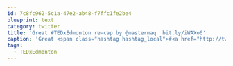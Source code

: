 ```yaml
---
id: 7c8fc962-5c1a-47e2-ab48-f7ffc1fe2be4
blueprint: text
category: twitter
title: 'Great #TEDxEdmonton re-cap by @mastermaq  bit.ly/iWAXo6'
caption: 'Great <span class="hashtag hashtag_local">#<a href="http://tweettemp.darylchymko.ca/?tag=tedxedmonton">TEDxEdmonton</a> re-cap by <span class="username username_linked">@<a href="https://twitter.com/mastermaq" title="Mack Male">mastermaq</a></span>  <a href="http://bit.ly/iWAXo6" title="http://bit.ly/iWAXo6" class="link link_untco">bit.ly/iWAXo6</a>'
tags:
  - TEDxEdmonton
---
```

